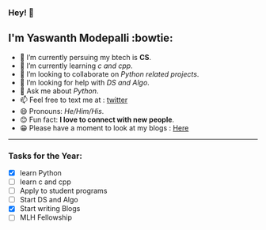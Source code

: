 ### Hey! 👋
## I'm Yaswanth Modepalli :bowtie:

- 🔭 I’m currently persuing my btech is **CS**.
- 🌱 I’m currently learning *c and cpp*.
- 👯 I’m looking to collaborate on *Python related projects*.
- 🤔 I’m looking for help with *DS and Algo*.
- 💬 Ask me about *Python*.
- 📫 Feel free to text me at : [twitter](https://twitter.com/YModepalli)
- 😄 Pronouns: *He/Him/His*.
- :blush: Fun fact: **I love to connect with new people**.
- :grin: Please have a moment to look at my blogs : [Here](https://ymodepalli.hashnode.dev/)

-------------------------
### Tasks for the Year:

- [x] learn Python
- [ ] learn c and cpp
- [ ] Apply to student programs
- [ ] Start DS and Algo
- [x] Start writing Blogs
- [ ] MLH Fellowship
